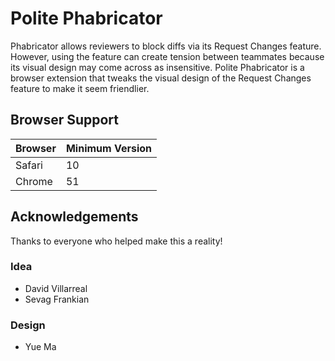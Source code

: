 # Polite Phabricator

Phabricator allows reviewers to block diffs via its Request Changes feature. However, using the feature can create tension between teammates because its visual design may come across as insensitive. Polite Phabricator is a browser extension that tweaks the visual design of the Request Changes feature to make it seem friendlier.

## Browser Support

| Browser | Minimum Version |
|---------|-----------------|
| Safari  | 10              |
| Chrome  | 51              |

## Acknowledgements

Thanks to everyone who helped make this a reality!

### Idea

- David Villarreal
- Sevag Frankian

### Design

- Yue Ma

